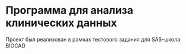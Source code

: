 # Программа для анализа клинических данных    

Проект был реализован в рамках тестового задания для SAS-школа BIOCAD
